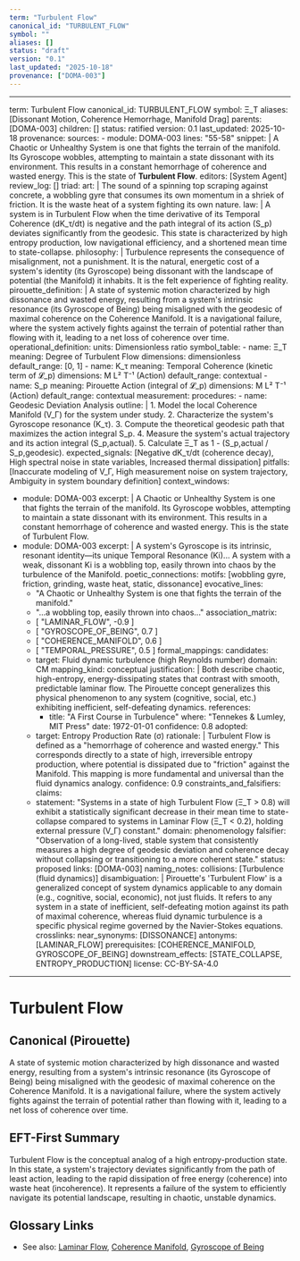 ```yaml
---
term: "Turbulent Flow"
canonical_id: "TURBULENT_FLOW"
symbol: ""
aliases: []
status: "draft"
version: "0.1"
last_updated: "2025-10-18"
provenance: ["DOMA-003"]
---
```


---
term: Turbulent Flow
canonical_id: TURBULENT_FLOW
symbol: Ξ_T
aliases: [Dissonant Motion, Coherence Hemorrhage, Manifold Drag]
parents: [DOMA-003]
children: []
status: ratified
version: 0.1
last_updated: 2025-10-18
provenance:
  sources:
    - module: DOMA-003
      lines: "55-58"
      snippet: |
        A Chaotic or Unhealthy System is one that fights the terrain of the manifold. Its Gyroscope wobbles, attempting to maintain a state dissonant with its environment. This results in a constant hemorrhage of coherence and wasted energy. This is the state of **Turbulent Flow**.
  editors: [System Agent]
  review_log: []
triad:
  art: |
    The sound of a spinning top scraping against concrete, a wobbling gyre that consumes its own momentum in a shriek of friction. It is the waste heat of a system fighting its own nature.
  law: |
    A system is in Turbulent Flow when the time derivative of its Temporal Coherence (dK_τ/dt) is negative and the path integral of its action (S_p) deviates significantly from the geodesic. This state is characterized by high entropy production, low navigational efficiency, and a shortened mean time to state-collapse.
  philosophy: |
    Turbulence represents the consequence of misalignment, not a punishment. It is the natural, energetic cost of a system's identity (its Gyroscope) being dissonant with the landscape of potential (the Manifold) it inhabits. It is the felt experience of fighting reality.
pirouette_definition: |
  A state of systemic motion characterized by high dissonance and wasted energy, resulting from a system's intrinsic resonance (its Gyroscope of Being) being misaligned with the geodesic of maximal coherence on the Coherence Manifold. It is a navigational failure, where the system actively fights against the terrain of potential rather than flowing with it, leading to a net loss of coherence over time.
operational_definition:
  units: Dimensionless ratio
  symbol_table:
    - name: Ξ_T
      meaning: Degree of Turbulent Flow
      dimensions: dimensionless
      default_range: [0, 1]
    - name: K_τ
      meaning: Temporal Coherence (kinetic term of 𝓛_p)
      dimensions: M L² T⁻¹ (Action)
      default_range: contextual
    - name: S_p
      meaning: Pirouette Action (integral of 𝓛_p)
      dimensions: M L² T⁻¹ (Action)
      default_range: contextual
  measurement:
    procedures:
      - name: Geodesic Deviation Analysis
        outline: |
          1. Model the local Coherence Manifold (V_Γ) for the system under study.
          2. Characterize the system's Gyroscope resonance (K_τ).
          3. Compute the theoretical geodesic path that maximizes the action integral S_p.
          4. Measure the system's actual trajectory and its action integral (S_p,actual).
          5. Calculate Ξ_T as 1 - (S_p,actual / S_p,geodesic).
        expected_signals: [Negative dK_τ/dt (coherence decay), High spectral noise in state variables, Increased thermal dissipation]
        pitfalls: [Inaccurate modeling of V_Γ, High measurement noise on system trajectory, Ambiguity in system boundary definition]
context_windows:
  - module: DOMA-003
    excerpt: |
      A Chaotic or Unhealthy System is one that fights the terrain of the manifold. Its Gyroscope wobbles, attempting to maintain a state dissonant with its environment. This results in a constant hemorrhage of coherence and wasted energy. This is the state of Turbulent Flow.
  - module: DOMA-003
    excerpt: |
      A system's Gyroscope is its intrinsic, resonant identity—its unique Temporal Resonance (Ki)... A system with a weak, dissonant Ki is a wobbling top, easily thrown into chaos by the turbulence of the Manifold.
poetic_connections:
  motifs: [wobbling gyre, friction, grinding, waste heat, static, dissonance]
  evocative_lines:
    - "A Chaotic or Unhealthy System is one that fights the terrain of the manifold."
    - "...a wobbling top, easily thrown into chaos..."
  association_matrix:
    - [ "LAMINAR_FLOW", -0.9 ]
    - [ "GYROSCOPE_OF_BEING", 0.7 ]
    - [ "COHERENCE_MANIFOLD", 0.6 ]
    - [ "TEMPORAL_PRESSURE", 0.5 ]
formal_mappings:
  candidates:
    - target: Fluid dynamic turbulence (high Reynolds number)
      domain: CM
      mapping_kind: conceptual
      justification: |
        Both describe chaotic, high-entropy, energy-dissipating states that contrast with smooth, predictable laminar flow. The Pirouette concept generalizes this physical phenomenon to any system (cognitive, social, etc.) exhibiting inefficient, self-defeating dynamics.
      references:
        - title: "A First Course in Turbulence"
          where: "Tennekes & Lumley, MIT Press"
          date: 1972-01-01
      confidence: 0.8
  adopted:
    - target: Entropy Production Rate (σ)
      rationale: |
        Turbulent Flow is defined as a "hemorrhage of coherence and wasted energy." This corresponds directly to a state of high, irreversible entropy production, where potential is dissipated due to "friction" against the Manifold. This mapping is more fundamental and universal than the fluid dynamics analogy.
      confidence: 0.9
constraints_and_falsifiers:
  claims:
    - statement: "Systems in a state of high Turbulent Flow (Ξ_T > 0.8) will exhibit a statistically significant decrease in their mean time to state-collapse compared to systems in Laminar Flow (Ξ_T < 0.2), holding external pressure (V_Γ) constant."
      domain: phenomenology
      falsifier: "Observation of a long-lived, stable system that consistently measures a high degree of geodesic deviation and coherence decay without collapsing or transitioning to a more coherent state."
      status: proposed
      links: [DOMA-003]
naming_notes:
  collisions: [Turbulence (fluid dynamics)]
  disambiguation: |
    Pirouette's 'Turbulent Flow' is a generalized concept of system dynamics applicable to any domain (e.g., cognitive, social, economic), not just fluids. It refers to any system in a state of inefficient, self-defeating motion against its path of maximal coherence, whereas fluid dynamic turbulence is a specific physical regime governed by the Navier-Stokes equations.
crosslinks:
  near_synonyms: [DISSONANCE]
  antonyms: [LAMINAR_FLOW]
  prerequisites: [COHERENCE_MANIFOLD, GYROSCOPE_OF_BEING]
  downstream_effects: [STATE_COLLAPSE, ENTROPY_PRODUCTION]
license: CC-BY-SA-4.0
---

# Turbulent Flow

## Canonical (Pirouette)
A state of systemic motion characterized by high dissonance and wasted energy, resulting from a system's intrinsic resonance (its Gyroscope of Being) being misaligned with the geodesic of maximal coherence on the Coherence Manifold. It is a navigational failure, where the system actively fights against the terrain of potential rather than flowing with it, leading to a net loss of coherence over time.

## EFT-First Summary
Turbulent Flow is the conceptual analog of a high entropy-production state. In this state, a system's trajectory deviates significantly from the path of least action, leading to the rapid dissipation of free energy (coherence) into waste heat (incoherence). It represents a failure of the system to efficiently navigate its potential landscape, resulting in chaotic, unstable dynamics.

## Glossary Links
- See also: [Laminar Flow](<link>), [Coherence Manifold](<link>), [Gyroscope of Being](<link>)